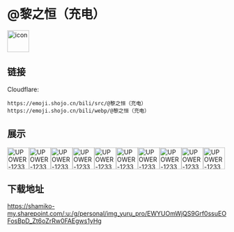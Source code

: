 # @黎之恒（充电）
<img src="https://emoji.shojo.cn/bili/src/@黎之恒（充电）/icon.png" width="50" height="50" alt="icon">

## 链接
Cloudflare:
```
https://emoji.shojo.cn/bili/src/@黎之恒（充电）
https://emoji.shojo.cn/bili/webp/@黎之恒（充电）
```
## 展示
<img src="https://emoji.shojo.cn/bili/src/@黎之恒（充电）/UPOWER-12330804-哭哭.png" width="50" height="50" alt="UPOWER-12330804-哭哭"><img src="https://emoji.shojo.cn/bili/src/@黎之恒（充电）/UPOWER-12330804-狗狗.png" width="50" height="50" alt="UPOWER-12330804-狗狗"><img src="https://emoji.shojo.cn/bili/src/@黎之恒（充电）/UPOWER-12330804-不可以.png" width="50" height="50" alt="UPOWER-12330804-不可以"><img src="https://emoji.shojo.cn/bili/src/@黎之恒（充电）/UPOWER-12330804-膝枕.png" width="50" height="50" alt="UPOWER-12330804-膝枕"><img src="https://emoji.shojo.cn/bili/src/@黎之恒（充电）/UPOWER-12330804-阿姨.png" width="50" height="50" alt="UPOWER-12330804-阿姨"><img src="https://emoji.shojo.cn/bili/src/@黎之恒（充电）/UPOWER-12330804-大哭.png" width="50" height="50" alt="UPOWER-12330804-大哭"><img src="https://emoji.shojo.cn/bili/src/@黎之恒（充电）/UPOWER-12330804-奖励自己.png" width="50" height="50" alt="UPOWER-12330804-奖励自己"><img src="https://emoji.shojo.cn/bili/src/@黎之恒（充电）/UPOWER-12330804-问号.png" width="50" height="50" alt="UPOWER-12330804-问号"><img src="https://emoji.shojo.cn/bili/src/@黎之恒（充电）/UPOWER-12330804-锻炼身体.png" width="50" height="50" alt="UPOWER-12330804-锻炼身体"><img src="https://emoji.shojo.cn/bili/src/@黎之恒（充电）/UPOWER-12330804-打call.png" width="50" height="50" alt="UPOWER-12330804-打call">

## 下载地址

https://shamiko-my.sharepoint.com/:u:/g/personal/img_yuru_pro/EWYUOmWjQS9Grf0ssuEOFosBpD_Zt6oZrRw0FAEgws1yHg